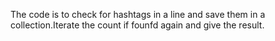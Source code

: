 The code is to check for hashtags in a line and save them in a collection.Iterate the count if founfd again and give the result.

